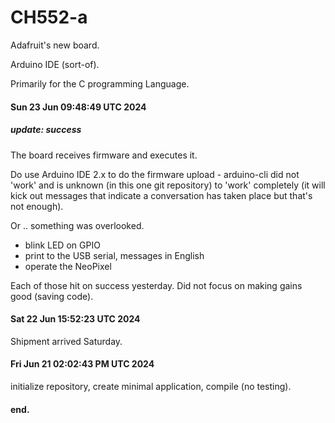 # CH552-a

Adafruit's new board.

Arduino IDE (sort-of).

Primarily for the C programming Language.

#### Sun 23 Jun 09:48:49 UTC 2024
##### update: success

The board receives firmware and executes it.

Do use Arduino IDE 2.x to do the firmware upload - arduino-cli 
did not 'work' and is unknown (in this one git repository) to
'work' completely (it will kick out messages that indicate a
conversation has taken place but that's not enough).

Or .. something was overlooked.

 * blink LED on GPIO
 * print to the USB serial, messages in English
 * operate the NeoPixel

Each of those hit on success yesterday.  Did not focus on making
gains good (saving code).

#### Sat 22 Jun 15:52:23 UTC 2024

Shipment arrived Saturday.

#### Fri Jun 21 02:02:43 PM UTC 2024

initialize repository, create minimal application, compile (no testing).

#### end.
